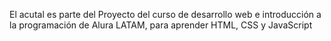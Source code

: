 El acutal es parte del Proyecto del curso de desarrollo web e introducción a la programación de Alura LATAM, para aprender HTML, CSS y JavaScript
